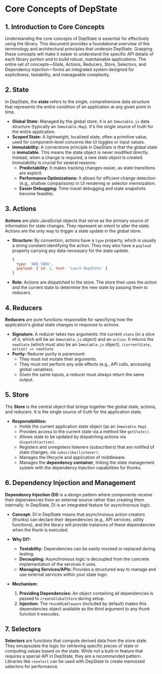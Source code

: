 # Core Concepts of DepState

## 1. Introduction to Core Concepts

Understanding the core concepts of DepState is essential for effectively using the library. This document provides a foundational overview of the terminology and architectural principles that underpin DepState. Grasping these concepts will make it easier to understand the specific API details of each library portion and to build robust, maintainable applications. The entire set of concepts—State, Actions, Reducers, Store, Selectors, and Dependency Injection—forms an integrated system designed for explicitness, testability, and manageable complexity.

## 2. State

In DepState, the **state** refers to the single, comprehensive data structure that represents the entire condition of an application at any given point in time.

* **Global State:** Managed by the global store, it is an `Immutable.js` data structure (typically an `Immutable.Map`). It's the single source of truth for the entire application.
* **Scoped State:** A lightweight, localized state, often a primitive value, used for component-level concerns like UI toggles or input values.
* **Immutability:** A cornerstone principle in DepState is that the global state is **immutable**. This means the state object is never modified directly. Instead, when a change is required, a new state object is created. Immutability is crucial for several reasons:
  * **Predictability:** It makes tracking changes easier, as state transitions are explicit.
  * **Performance Optimizations:** It allows for efficient change detection (e.g., shallow comparisons) in UI rendering or selector memoization.
  * **Easier Debugging:** Time-travel debugging and state snapshots become feasible.

## 3. Actions

**Actions** are plain JavaScript objects that serve as the primary source of information for state changes. They represent an *intent* to alter the state. Actions are the only way to trigger a state update in the global store.

* **Structure:** By convention, actions have a `type` property, which is usually a string constant identifying the action. They may also have a `payload` property carrying any data necessary for the state update.

    ```javascript
    {
      type: 'ADD_TODO',
      payload: { id: 1, text: 'Learn DepState' }
    }
    ```

* **Role:** Actions are dispatched to the store. The store then uses the action and the current state to determine the new state by passing them to reducers.

## 4. Reducers

**Reducers** are pure functions responsible for specifying how the application's global state changes in response to actions.

* **Signature:** A reducer takes two arguments: the current `state` (or a slice of it, which will be an `Immutable.js` object) and an `action`. It returns the `newState` (which must also be an `Immutable.js` object).
    `(currentState, action) => newState`
* **Purity:** Reducer purity is paramount:
  * They must not mutate their arguments.
  * They must not perform any side effects (e.g., API calls, accessing global variables).
  * Given the same inputs, a reducer must always return the same output.

## 5. Store

The **Store** is the central object that brings together the global state, actions, and reducers. It is the single source of truth for the application state.

* **Responsibilities:**
  * Holds the current application state object (as an `Immutable.Map`).
  * Provides access to the current state via a method like `getState()`.
  * Allows state to be updated by dispatching actions via `dispatch(action)`.
  * Registers and unregisters listeners (subscribers) that are notified of state changes, via `subscribe(listener)`.
  * Manages the lifecycle and application of middleware.
  * Manages the **dependency container**, linking the state management system with the dependency injection capabilities for thunks.

## 6. Dependency Injection and Management

**Dependency Injection (DI)** is a design pattern where components receive their dependencies from an external source rather than creating them internally. In DepState, DI is an integrated feature for asynchronous logic.

* **Concept:** DI in DepState means that asynchronous action creators (thunks) can declare their dependencies (e.g., API services, utility functions), and the library will provide instances of these dependencies when the thunk is executed.
* **Why DI?:**
  * **Testability:** Dependencies can be easily mocked or replaced during testing.
  * **Decoupling:** Asynchronous logic is decoupled from the concrete implementation of the services it uses.
  * **Managing Services/APIs:** Provides a structured way to manage and use external services within your state logic.

* **Mechanism:**
    1. **Providing Dependencies:** An object containing all dependencies is passed to `createGlobalStore` during setup.
    2. **Injection:** The `thunkMiddleware` (included by default) makes this dependencies object available as the third argument to any thunk function it executes.

## 7. Selectors

**Selectors** are functions that compute derived data from the store state. They encapsulate the logic for retrieving specific pieces of state or computing values based on the state. While not a built-in feature that requires a special API in DepState, they are a recommended pattern. Libraries like `reselect` can be used with DepState to create memoized selectors for performance.
